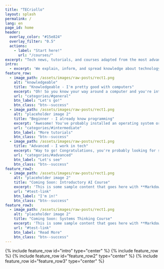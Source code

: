 ```yaml
---
title: "TECriollo"
layout: splash
permalink: /
lang: en
page_id: home
header:
  overlay_color: "#15e824"
  overlay_filter: "0.5"
  actions:
    - label: "Start here!"
      url: "/courses/"
excerpt: "Tech news, tutorials, and courses adapted from the most advanced and up-to-date sources, translated into simple everyday language. Our goal is to provide technical information in a clear and accessible way, maintaining a friendly and understandable approach for everyone."
intro: 
  - excerpt: 'We explain, inform, and spread knowledge about technology, applications, benefits, challenges, and risks. We also share tools, programming tutorials, projects, and open courses. Whether you're a beginner, enthusiast, or expert in these topics, you'll find something useful here!'
feature_row:
  - image_path: /assets/images/raw-posts/rect1.png
    alt: "knowledgeable"
    title: "Knowledgeable - I'm pretty good with computers"
    excerpt: "Oh! So you know your way around a computer and you're interested in tech news? Let me tell you what's up and share some basic tools that might help you... check this out"
    url: "categories/#general"
    btn_label: "Let's go!"
    btn_class: "btn--success"
  - image_path: /assets/images/raw-posts/rect1.png
    alt: "placeholder image 2"
    title: "Beginner - I already know programming"
    excerpt: "Awesome! You've probably installed an operating system or two and know about those mysterious ways of communicating with your PC through the terminal... well, here's more info about that stuff"
    url: "categories/#intermediate"
    btn_label: "More tutorials"
    btn_class: "btn--success"
  - image_path: /assets/images/raw-posts/rect1.png
    title: "Advanced - I work in tech"
    excerpt: "Way to go! Congratulations, you're probably looking for something more challenging. Well, here are some cool projects, detailed technical analysis, and more nerdy scientific news. All constructive feedback is welcome :)"
    url: "categories/#advanced"
    btn_label: "Let's see"
    btn_class: "btn--success"
feature_row2:
  - image_path: /assets/images/raw-posts/rect1.png
    alt: "placeholder image 2"
    title: "Coming Soon: Introductory AI Course"
    excerpt: 'This is some sample content that goes here with **Markdown** formatting. Left aligned with `type="left"`'
    url: "#test-link"
    btn_label: "I'm in!"
    btn_class: "btn--success"
feature_row3:
  - image_path: /assets/images/raw-posts/rect1.png
    alt: "placeholder image 2"
    title: "Coming Soon: Systems Thinking Course"
    excerpt: 'This is some sample content that goes here with **Markdown** formatting. Right aligned with `type="right"`'
    url: "#test-link"
    btn_label: "Read More"
    btn_class: "btn--success"
---
```

{% include feature_row id="intro" type="center" %}
{% include feature_row %}
{% include feature_row id="feature_row2" type="center" %}
{% include feature_row id="feature_row3" type="center" %}